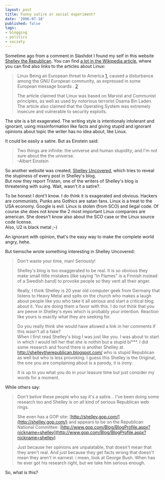 ```yaml
---
layout: post
title: Funny satire or social experiment?
date: '2006-07-18'
published: false
tags:
- blogging
- politics
- society
---
```


Sometime ago from a comment in Slashdot I found my self in this website [Shelley the Republican][1]. You can find [a lot in the Wikipedia article][3], where you can find also links to the articles about Linux:

> Linux Being an European threat to America [1], caused a disturbance among the GNU European community, as expressed in some European message boards . [2]  
>   
> The article claimed that Linux was based on Marxist and Communist principles, as well as used by notorious terrorist Osama Bin Laden. The article also claimed that the Operating System was extremely insecure and vulnerable to security exploits.

The site is a bit exagerated. The writing style is intentionaly intolerant and ignorant, using missinformation like facts and giving stupid and ignorant opinions about topic the writer has no idea about, like Linux.

It could be easily a satire. But as Einstein said:

> Two things are infinite: the universe and human stupidity; and I'm not sure about the the universe.  
>  -Albert Einstein

So another website was created, [Shelley Uncovered][2], which tries to reveal the stupiness of every post in Shelley's blog.  
But now they report Tristan, one of the writers of Shelley's blog is threatening with suing. Wait, wasn't it a satire?.

To be honest I dont't know. I do think it is exagerated and obvious. Hackers are communists, Punks ans Gothics are satan fans. Linux is a treat to the USA economy. Google is evil. Linux is stolen (from SCO) and ilegal code. Of course she does not know the 2 most important Linux companies are american. She doesn't know also about the SCO case or the Linux source code license.  
Also, U2 is black metal ;-)

An ignorant with opinion, that's the easy way to make the complete world angry, hehe.

But tiemsche wrote something interesting in Shelley Uncovered:

> Don't waste your time, man! Seriously!  
>   
> Shelley's blog is too exaggerated to be real. It is so obvious they make small little mistakes (like saying "In Flames" is a Finnish instead of a Swedish band) to provoke people so they vent all their anger.  
>   
> Really, I think Shelley is 20 year old computer geek from Germany that listens to Heavy Metal and spits on the church who makes a laugh about people like you who take it all serious and start a critical blog about it. You are doing them a favor with this. I do not think that you are peeve in Shelley's eyes which is probably your intention. Reaction like yours is exactly what they are seeking for.  
>   
> Do you really think she would have allowed a link in her comments if this wasn't all a fake?  
> When I first read Shelley's blog I was just like you. I was about to start in which I would tell her that she is nothin but a stupid bi\*\*\*. I did some research and found there is another Shelley at http://shelleytherepublican.blogspot.com/ who is stupid Republican as well but who is less provoking. I guess this Shelley is the Original, the one you are complaining about is a parody, it is irony.  
>   
> It is up to you what you do in your leasure time but just consider my words for a moment.

While others say:

> Don't belive these people who say it's a satire... I've been doing some research too and Shelley is on all kind of serious Republican web rings.  
>   
> She even has a GOP site: [http://shelley.gop.com/](http://shelley.gop.com/) and appears to be on the Republican National Committee: [http://www.gop.com/Blog/BlogProfile.aspx?nickname=shelley](http://www.gop.com/Blog/BlogProfile.aspx?nickname=shelley)  
>   
> Just because her opinions are unpalatable, that doesn't mean that they aren't real. And just because they get facts wrong that doesn't mean they aren't in earnest. i mean, look at George Bush. When has he ever got his research right, but we take him serious enough.

So, what is this?

[1]: http://www.shelleytherepublican.com/  
 [2]: http://shelleyuncovered.blogspot.com  
 [3]: http://en.wikipedia.org/wiki/Shelley_the_Republican  
 [4]: http://blog.stodge.org/263

